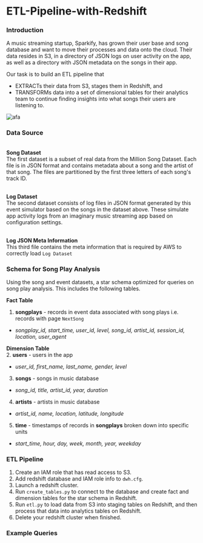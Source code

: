 # ETL-Pipeline-with-Redshift

### Introduction

A music streaming startup, Sparkify, has grown their user base and song database and want to move their processes and data onto the cloud. Their data resides in S3, in a directory of JSON logs on user activity on the app, as well as a directory with JSON metadata on the songs in their app.

Our task is to build an ETL pipeline that 
- EXTRACTs their data from S3, stages them in Redshift, and 
- TRANSFORMs data into a set of dimensional tables for their analytics team to continue finding insights into what songs their users are listening to.

![afa](https://video.udacity-data.com/topher/2022/May/62770f73_sparkify-s3-to-redshift-etl/sparkify-s3-to-redshift-etl.png)

### Data Source
<br>**Song Dataset**
<br>The first dataset is a subset of real data from the Million Song Dataset. Each file is in JSON format and contains metadata about a song and the artist of that song. The files are partitioned by the first three letters of each song's track ID.

<br>**Log Dataset**
<br>The second dataset consists of log files in JSON format generated by this event simulator based on the songs in the dataset above. These simulate app activity logs from an imaginary music streaming app based on configuration settings.

<br>**Log JSON Meta Information**
<br>This third file contains the meta information that is required by AWS to correctly load `Log Dataset`

### Schema for Song Play Analysis
Using the song and event datasets, a star schema optimized for queries on song play analysis. This includes the following tables.

**Fact Table**<br>
1. **songplays** - records in event data associated with song plays i.e. records with page `NextSong`
- *songplay_id, start_time, user_id, level, song_id, artist_id, session_id, location, user_agent*

**Dimension Table**<br>
2. **users** - users in the app
- *user_id, first_name, last_name, gender, level*

3. **songs** - songs in music database
- *song_id, title, artist_id, year, duration*

4. **artists** - artists in music database
- *artist_id, name, location, latitude, longitude*

5. **time** - timestamps of records in **songplays** broken down into specific units
- *start_time, hour, day, week, month, year, weekday*

### ETL Pipeline
1. Create an IAM role that has read access to S3.
2. Add redshift database and IAM role info to `dwh.cfg`.
3. Launch a redshift cluster.
4. Run `create_tables.py` to connect to the database and create fact and dimension tables for the star schema in Redshift.
5. Run `etl.py` to load data from S3 into staging tables on Redshift, and then process that data into analytics tables on Redshift.
6. Delete your redshift cluster when finished.

### Example Queries

